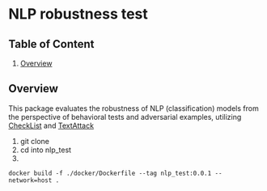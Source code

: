 # NLP robustness test

## Table of Content
1. [Overview](#overview)

## Overview
This package evaluates the robustness of NLP (classification) models from the perspective of behavioral tests and adversarial examples, utilizing [CheckList](https://github.com/marcotcr/checklist) and [TextAttack](https://github.com/QData/TextAttack)

1. git clone
2. cd into nlp_test
3. 
```
docker build -f ./docker/Dockerfile --tag nlp_test:0.0.1 --network=host .
```
